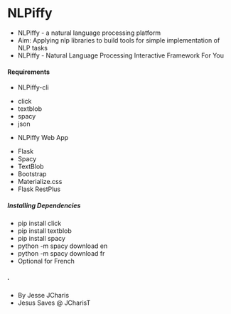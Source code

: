 # NLPiffy
- NLPiffy - a natural language processing platform
 - Aim: Applying nlp libraries to build tools for simple implementation of NLP tasks
 - NLPiffy - Natural Language Processing Interactive Framework For You


#### Requirements
- NLPiffy-cli
 + click
 + textblob
 + spacy
 + json


- NLPiffy Web App
 + Flask
 + Spacy
 + TextBlob
 + Bootstrap
 + Materialize.css
 + Flask RestPlus


##### Installing Dependencies
- pip install click
- pip install textblob
- pip install spacy
- python -m spacy download en
- python -m spacy download fr 
 -  Optional for French



##### .
- By Jesse JCharis
- Jesus Saves @ JCharisT